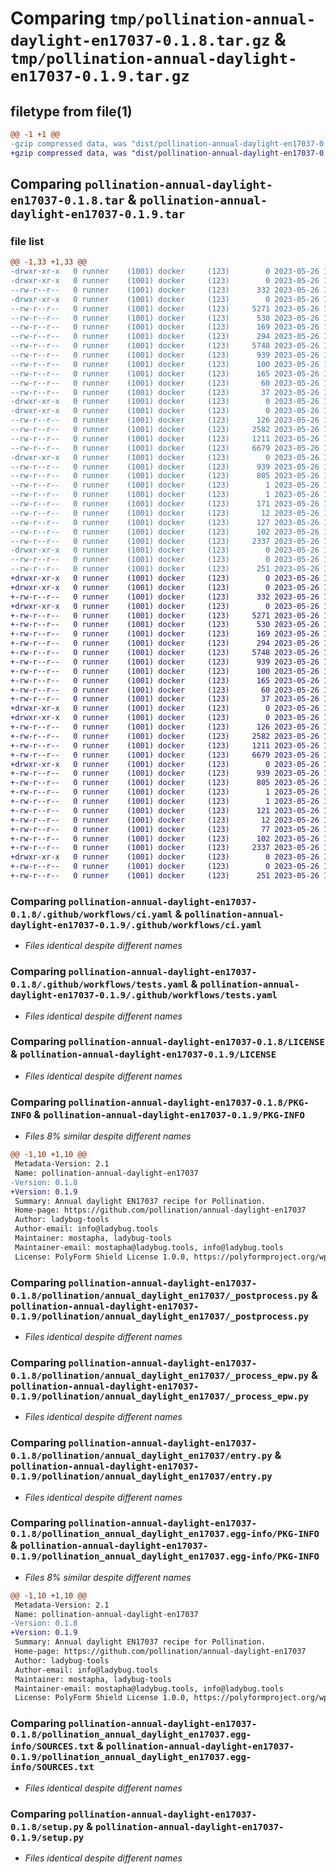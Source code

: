 # Comparing `tmp/pollination-annual-daylight-en17037-0.1.8.tar.gz` & `tmp/pollination-annual-daylight-en17037-0.1.9.tar.gz`

## filetype from file(1)

```diff
@@ -1 +1 @@
-gzip compressed data, was "dist/pollination-annual-daylight-en17037-0.1.8.tar", last modified: Fri May 26 11:01:02 2023, max compression
+gzip compressed data, was "dist/pollination-annual-daylight-en17037-0.1.9.tar", last modified: Fri May 26 11:37:25 2023, max compression
```

## Comparing `pollination-annual-daylight-en17037-0.1.8.tar` & `pollination-annual-daylight-en17037-0.1.9.tar`

### file list

```diff
@@ -1,33 +1,33 @@
-drwxr-xr-x   0 runner    (1001) docker     (123)        0 2023-05-26 11:01:02.000000 pollination-annual-daylight-en17037-0.1.8/
-drwxr-xr-x   0 runner    (1001) docker     (123)        0 2023-05-26 11:01:02.000000 pollination-annual-daylight-en17037-0.1.8/.github/
--rw-r--r--   0 runner    (1001) docker     (123)      332 2023-05-26 10:59:51.000000 pollination-annual-daylight-en17037-0.1.8/.github/dependabot.yml
-drwxr-xr-x   0 runner    (1001) docker     (123)        0 2023-05-26 11:01:02.000000 pollination-annual-daylight-en17037-0.1.8/.github/workflows/
--rw-r--r--   0 runner    (1001) docker     (123)     5271 2023-05-26 10:59:51.000000 pollination-annual-daylight-en17037-0.1.8/.github/workflows/ci.yaml
--rw-r--r--   0 runner    (1001) docker     (123)      530 2023-05-26 10:59:51.000000 pollination-annual-daylight-en17037-0.1.8/.github/workflows/tests.yaml
--rw-r--r--   0 runner    (1001) docker     (123)      169 2023-05-26 10:59:51.000000 pollination-annual-daylight-en17037-0.1.8/.gitignore
--rw-r--r--   0 runner    (1001) docker     (123)      294 2023-05-26 10:59:51.000000 pollination-annual-daylight-en17037-0.1.8/.releaserc.json
--rw-r--r--   0 runner    (1001) docker     (123)     5748 2023-05-26 10:59:51.000000 pollination-annual-daylight-en17037-0.1.8/LICENSE
--rw-r--r--   0 runner    (1001) docker     (123)      939 2023-05-26 11:01:02.000000 pollination-annual-daylight-en17037-0.1.8/PKG-INFO
--rw-r--r--   0 runner    (1001) docker     (123)      100 2023-05-26 10:59:51.000000 pollination-annual-daylight-en17037-0.1.8/README.md
--rw-r--r--   0 runner    (1001) docker     (123)      165 2023-05-26 10:59:51.000000 pollination-annual-daylight-en17037-0.1.8/deploy.sh
--rw-r--r--   0 runner    (1001) docker     (123)       60 2023-05-26 10:59:51.000000 pollination-annual-daylight-en17037-0.1.8/dev-requirements.txt
--rw-r--r--   0 runner    (1001) docker     (123)       37 2023-05-26 10:59:51.000000 pollination-annual-daylight-en17037-0.1.8/extras-requirements.txt
-drwxr-xr-x   0 runner    (1001) docker     (123)        0 2023-05-26 11:01:02.000000 pollination-annual-daylight-en17037-0.1.8/pollination/
-drwxr-xr-x   0 runner    (1001) docker     (123)        0 2023-05-26 11:01:02.000000 pollination-annual-daylight-en17037-0.1.8/pollination/annual_daylight_en17037/
--rw-r--r--   0 runner    (1001) docker     (123)      126 2023-05-26 10:59:51.000000 pollination-annual-daylight-en17037-0.1.8/pollination/annual_daylight_en17037/__init__.py
--rw-r--r--   0 runner    (1001) docker     (123)     2582 2023-05-26 10:59:51.000000 pollination-annual-daylight-en17037-0.1.8/pollination/annual_daylight_en17037/_postprocess.py
--rw-r--r--   0 runner    (1001) docker     (123)     1211 2023-05-26 10:59:51.000000 pollination-annual-daylight-en17037-0.1.8/pollination/annual_daylight_en17037/_process_epw.py
--rw-r--r--   0 runner    (1001) docker     (123)     6679 2023-05-26 10:59:51.000000 pollination-annual-daylight-en17037-0.1.8/pollination/annual_daylight_en17037/entry.py
-drwxr-xr-x   0 runner    (1001) docker     (123)        0 2023-05-26 11:01:02.000000 pollination-annual-daylight-en17037-0.1.8/pollination_annual_daylight_en17037.egg-info/
--rw-r--r--   0 runner    (1001) docker     (123)      939 2023-05-26 11:01:02.000000 pollination-annual-daylight-en17037-0.1.8/pollination_annual_daylight_en17037.egg-info/PKG-INFO
--rw-r--r--   0 runner    (1001) docker     (123)      805 2023-05-26 11:01:02.000000 pollination-annual-daylight-en17037-0.1.8/pollination_annual_daylight_en17037.egg-info/SOURCES.txt
--rw-r--r--   0 runner    (1001) docker     (123)        1 2023-05-26 11:01:02.000000 pollination-annual-daylight-en17037-0.1.8/pollination_annual_daylight_en17037.egg-info/dependency_links.txt
--rw-r--r--   0 runner    (1001) docker     (123)        1 2023-05-26 11:00:17.000000 pollination-annual-daylight-en17037-0.1.8/pollination_annual_daylight_en17037.egg-info/not-zip-safe
--rw-r--r--   0 runner    (1001) docker     (123)      171 2023-05-26 11:01:02.000000 pollination-annual-daylight-en17037-0.1.8/pollination_annual_daylight_en17037.egg-info/requires.txt
--rw-r--r--   0 runner    (1001) docker     (123)       12 2023-05-26 11:01:02.000000 pollination-annual-daylight-en17037-0.1.8/pollination_annual_daylight_en17037.egg-info/top_level.txt
--rw-r--r--   0 runner    (1001) docker     (123)      127 2023-05-26 10:59:51.000000 pollination-annual-daylight-en17037-0.1.8/requirements.txt
--rw-r--r--   0 runner    (1001) docker     (123)      102 2023-05-26 11:01:02.000000 pollination-annual-daylight-en17037-0.1.8/setup.cfg
--rw-r--r--   0 runner    (1001) docker     (123)     2337 2023-05-26 10:59:51.000000 pollination-annual-daylight-en17037-0.1.8/setup.py
-drwxr-xr-x   0 runner    (1001) docker     (123)        0 2023-05-26 11:01:02.000000 pollination-annual-daylight-en17037-0.1.8/tests/
--rw-r--r--   0 runner    (1001) docker     (123)        0 2023-05-26 10:59:51.000000 pollination-annual-daylight-en17037-0.1.8/tests/__init__.py
--rw-r--r--   0 runner    (1001) docker     (123)      251 2023-05-26 10:59:51.000000 pollination-annual-daylight-en17037-0.1.8/tests/validation_test.py
+drwxr-xr-x   0 runner    (1001) docker     (123)        0 2023-05-26 11:37:25.000000 pollination-annual-daylight-en17037-0.1.9/
+drwxr-xr-x   0 runner    (1001) docker     (123)        0 2023-05-26 11:37:25.000000 pollination-annual-daylight-en17037-0.1.9/.github/
+-rw-r--r--   0 runner    (1001) docker     (123)      332 2023-05-26 11:36:18.000000 pollination-annual-daylight-en17037-0.1.9/.github/dependabot.yml
+drwxr-xr-x   0 runner    (1001) docker     (123)        0 2023-05-26 11:37:25.000000 pollination-annual-daylight-en17037-0.1.9/.github/workflows/
+-rw-r--r--   0 runner    (1001) docker     (123)     5271 2023-05-26 11:36:18.000000 pollination-annual-daylight-en17037-0.1.9/.github/workflows/ci.yaml
+-rw-r--r--   0 runner    (1001) docker     (123)      530 2023-05-26 11:36:18.000000 pollination-annual-daylight-en17037-0.1.9/.github/workflows/tests.yaml
+-rw-r--r--   0 runner    (1001) docker     (123)      169 2023-05-26 11:36:18.000000 pollination-annual-daylight-en17037-0.1.9/.gitignore
+-rw-r--r--   0 runner    (1001) docker     (123)      294 2023-05-26 11:36:18.000000 pollination-annual-daylight-en17037-0.1.9/.releaserc.json
+-rw-r--r--   0 runner    (1001) docker     (123)     5748 2023-05-26 11:36:18.000000 pollination-annual-daylight-en17037-0.1.9/LICENSE
+-rw-r--r--   0 runner    (1001) docker     (123)      939 2023-05-26 11:37:25.000000 pollination-annual-daylight-en17037-0.1.9/PKG-INFO
+-rw-r--r--   0 runner    (1001) docker     (123)      100 2023-05-26 11:36:18.000000 pollination-annual-daylight-en17037-0.1.9/README.md
+-rw-r--r--   0 runner    (1001) docker     (123)      165 2023-05-26 11:36:18.000000 pollination-annual-daylight-en17037-0.1.9/deploy.sh
+-rw-r--r--   0 runner    (1001) docker     (123)       60 2023-05-26 11:36:18.000000 pollination-annual-daylight-en17037-0.1.9/dev-requirements.txt
+-rw-r--r--   0 runner    (1001) docker     (123)       37 2023-05-26 11:36:18.000000 pollination-annual-daylight-en17037-0.1.9/extras-requirements.txt
+drwxr-xr-x   0 runner    (1001) docker     (123)        0 2023-05-26 11:37:25.000000 pollination-annual-daylight-en17037-0.1.9/pollination/
+drwxr-xr-x   0 runner    (1001) docker     (123)        0 2023-05-26 11:37:25.000000 pollination-annual-daylight-en17037-0.1.9/pollination/annual_daylight_en17037/
+-rw-r--r--   0 runner    (1001) docker     (123)      126 2023-05-26 11:36:18.000000 pollination-annual-daylight-en17037-0.1.9/pollination/annual_daylight_en17037/__init__.py
+-rw-r--r--   0 runner    (1001) docker     (123)     2582 2023-05-26 11:36:18.000000 pollination-annual-daylight-en17037-0.1.9/pollination/annual_daylight_en17037/_postprocess.py
+-rw-r--r--   0 runner    (1001) docker     (123)     1211 2023-05-26 11:36:18.000000 pollination-annual-daylight-en17037-0.1.9/pollination/annual_daylight_en17037/_process_epw.py
+-rw-r--r--   0 runner    (1001) docker     (123)     6679 2023-05-26 11:36:18.000000 pollination-annual-daylight-en17037-0.1.9/pollination/annual_daylight_en17037/entry.py
+drwxr-xr-x   0 runner    (1001) docker     (123)        0 2023-05-26 11:37:25.000000 pollination-annual-daylight-en17037-0.1.9/pollination_annual_daylight_en17037.egg-info/
+-rw-r--r--   0 runner    (1001) docker     (123)      939 2023-05-26 11:37:25.000000 pollination-annual-daylight-en17037-0.1.9/pollination_annual_daylight_en17037.egg-info/PKG-INFO
+-rw-r--r--   0 runner    (1001) docker     (123)      805 2023-05-26 11:37:25.000000 pollination-annual-daylight-en17037-0.1.9/pollination_annual_daylight_en17037.egg-info/SOURCES.txt
+-rw-r--r--   0 runner    (1001) docker     (123)        1 2023-05-26 11:37:25.000000 pollination-annual-daylight-en17037-0.1.9/pollination_annual_daylight_en17037.egg-info/dependency_links.txt
+-rw-r--r--   0 runner    (1001) docker     (123)        1 2023-05-26 11:36:41.000000 pollination-annual-daylight-en17037-0.1.9/pollination_annual_daylight_en17037.egg-info/not-zip-safe
+-rw-r--r--   0 runner    (1001) docker     (123)      121 2023-05-26 11:37:25.000000 pollination-annual-daylight-en17037-0.1.9/pollination_annual_daylight_en17037.egg-info/requires.txt
+-rw-r--r--   0 runner    (1001) docker     (123)       12 2023-05-26 11:37:25.000000 pollination-annual-daylight-en17037-0.1.9/pollination_annual_daylight_en17037.egg-info/top_level.txt
+-rw-r--r--   0 runner    (1001) docker     (123)       77 2023-05-26 11:36:18.000000 pollination-annual-daylight-en17037-0.1.9/requirements.txt
+-rw-r--r--   0 runner    (1001) docker     (123)      102 2023-05-26 11:37:25.000000 pollination-annual-daylight-en17037-0.1.9/setup.cfg
+-rw-r--r--   0 runner    (1001) docker     (123)     2337 2023-05-26 11:36:18.000000 pollination-annual-daylight-en17037-0.1.9/setup.py
+drwxr-xr-x   0 runner    (1001) docker     (123)        0 2023-05-26 11:37:25.000000 pollination-annual-daylight-en17037-0.1.9/tests/
+-rw-r--r--   0 runner    (1001) docker     (123)        0 2023-05-26 11:36:18.000000 pollination-annual-daylight-en17037-0.1.9/tests/__init__.py
+-rw-r--r--   0 runner    (1001) docker     (123)      251 2023-05-26 11:36:18.000000 pollination-annual-daylight-en17037-0.1.9/tests/validation_test.py
```

### Comparing `pollination-annual-daylight-en17037-0.1.8/.github/workflows/ci.yaml` & `pollination-annual-daylight-en17037-0.1.9/.github/workflows/ci.yaml`

 * *Files identical despite different names*

### Comparing `pollination-annual-daylight-en17037-0.1.8/.github/workflows/tests.yaml` & `pollination-annual-daylight-en17037-0.1.9/.github/workflows/tests.yaml`

 * *Files identical despite different names*

### Comparing `pollination-annual-daylight-en17037-0.1.8/LICENSE` & `pollination-annual-daylight-en17037-0.1.9/LICENSE`

 * *Files identical despite different names*

### Comparing `pollination-annual-daylight-en17037-0.1.8/PKG-INFO` & `pollination-annual-daylight-en17037-0.1.9/PKG-INFO`

 * *Files 8% similar despite different names*

```diff
@@ -1,10 +1,10 @@
 Metadata-Version: 2.1
 Name: pollination-annual-daylight-en17037
-Version: 0.1.8
+Version: 0.1.9
 Summary: Annual daylight EN17037 recipe for Pollination.
 Home-page: https://github.com/pollination/annual-daylight-en17037
 Author: ladybug-tools
 Author-email: info@ladybug.tools
 Maintainer: mostapha, ladybug-tools
 Maintainer-email: mostapha@ladybug.tools, info@ladybug.tools
 License: PolyForm Shield License 1.0.0, https://polyformproject.org/wp-content/uploads/2020/06/PolyForm-Shield-1.0.0.txt
```

### Comparing `pollination-annual-daylight-en17037-0.1.8/pollination/annual_daylight_en17037/_postprocess.py` & `pollination-annual-daylight-en17037-0.1.9/pollination/annual_daylight_en17037/_postprocess.py`

 * *Files identical despite different names*

### Comparing `pollination-annual-daylight-en17037-0.1.8/pollination/annual_daylight_en17037/_process_epw.py` & `pollination-annual-daylight-en17037-0.1.9/pollination/annual_daylight_en17037/_process_epw.py`

 * *Files identical despite different names*

### Comparing `pollination-annual-daylight-en17037-0.1.8/pollination/annual_daylight_en17037/entry.py` & `pollination-annual-daylight-en17037-0.1.9/pollination/annual_daylight_en17037/entry.py`

 * *Files identical despite different names*

### Comparing `pollination-annual-daylight-en17037-0.1.8/pollination_annual_daylight_en17037.egg-info/PKG-INFO` & `pollination-annual-daylight-en17037-0.1.9/pollination_annual_daylight_en17037.egg-info/PKG-INFO`

 * *Files 8% similar despite different names*

```diff
@@ -1,10 +1,10 @@
 Metadata-Version: 2.1
 Name: pollination-annual-daylight-en17037
-Version: 0.1.8
+Version: 0.1.9
 Summary: Annual daylight EN17037 recipe for Pollination.
 Home-page: https://github.com/pollination/annual-daylight-en17037
 Author: ladybug-tools
 Author-email: info@ladybug.tools
 Maintainer: mostapha, ladybug-tools
 Maintainer-email: mostapha@ladybug.tools, info@ladybug.tools
 License: PolyForm Shield License 1.0.0, https://polyformproject.org/wp-content/uploads/2020/06/PolyForm-Shield-1.0.0.txt
```

### Comparing `pollination-annual-daylight-en17037-0.1.8/pollination_annual_daylight_en17037.egg-info/SOURCES.txt` & `pollination-annual-daylight-en17037-0.1.9/pollination_annual_daylight_en17037.egg-info/SOURCES.txt`

 * *Files identical despite different names*

### Comparing `pollination-annual-daylight-en17037-0.1.8/setup.py` & `pollination-annual-daylight-en17037-0.1.9/setup.py`

 * *Files identical despite different names*

